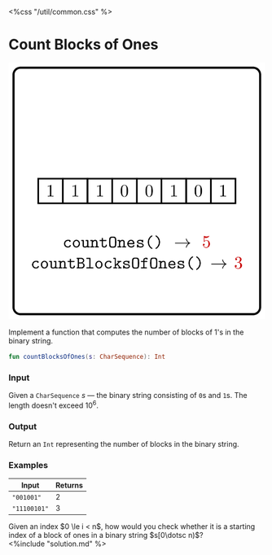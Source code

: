 <%css "/util/common.css" %>

# Count Blocks of Ones

<div class="logo">
    <img src="../../images/count_blocks_of_ones_logo.png">
</div>

Implement a function that computes the number of blocks of 1's in the binary string.

```Kotlin
fun countBlocksOfOnes(s: CharSequence): Int
```

### Input

Given a `CharSequence` $s$ — the binary string consisting of `0`s and `1`s. The length doesn't exceed $10^6$.

### Output

Return an `Int` representing the number of blocks in the binary string.

### Examples

<div class="samples">

| Input         | Returns |
|---------------|---------|
| `"001001"`    | 2       |
| `"11100101"`  | 3       |

</div>

<div class="Hint">
Given an index $0 \le i < n$, how would you check whether it is a starting
index of a block of ones in a binary string $s[0\dotsc n)$?
</div>

<div class="hint">
<%include "solution.md" %>
</div>
